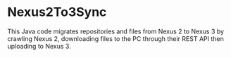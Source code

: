 # Nexus2To3Sync
This Java code migrates repositories and files from Nexus 2 to Nexus 3 by crawling Nexus 2, downloading files to the PC through their REST API then uploading to Nexus 3.
